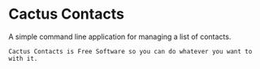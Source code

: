 # Cactus Contacts
A simple command line application for managing a list of contacts.

	Cactus Contacts is Free Software so you can do whatever you want to with it.


